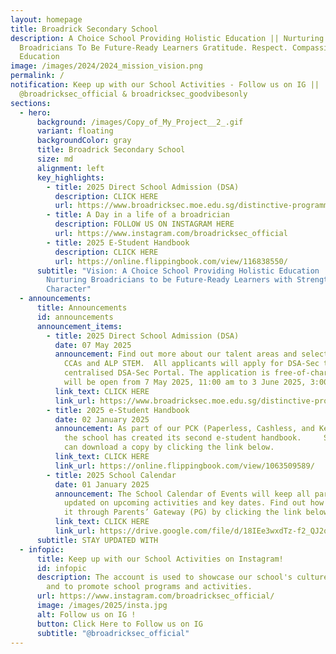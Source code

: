 ```yaml
---
layout: homepage
title: Broadrick Secondary School
description: A Choice School Providing Holistic Education || Nurturing
  Broadricians To Be Future-Ready Learners Gratitude. Respect. Compassion (GRC)
  Education
image: /images/2024/2024_mission_vision.png
permalink: /
notification: Keep up with our School Activities - Follow us on IG ||
  @broadricksec_official & broadricksec_goodvibesonly
sections:
  - hero:
      background: /images/Copy_of_My_Project__2_.gif
      variant: floating
      backgroundColor: gray
      title: Broadrick Secondary School
      size: md
      alignment: left
      key_highlights:
        - title: 2025 Direct School Admission (DSA)
          description: CLICK HERE
          url: https://www.broadricksec.moe.edu.sg/distinctive-programmes/direct-school-admission/
        - title: A Day in a life of a broadrician
          description: FOLLOW US ON INSTAGRAM HERE
          url: https://www.instagram.com/broadricksec_official
        - title: 2025 E-Student Handbook
          description: CLICK HERE
          url: https://online.flippingbook.com/view/116838550/
      subtitle: "Vision: A Choice School Providing Holistic Education  ||  Mission:
        Nurturing Broadricians to be Future-Ready Learners with Strength of
        Character"
  - announcements:
      title: Announcements
      id: announcements
      announcement_items:
        - title: 2025 Direct School Admission (DSA)
          date: 07 May 2025
          announcement: Find out more about our talent areas and selection criteria for
            CCAs and ALP STEM.  All applicants will apply for DSA-Sec through a
            centralised DSA-Sec Portal. The application is free-of-charge and
            will be open from 7 May 2025, 11:00 am to 3 June 2025, 3:00 pm.
          link_text: CLICK HERE
          link_url: https://www.broadricksec.moe.edu.sg/distinctive-programmes/direct-school-admission/
        - title: 2025 e-Student Handbook
          date: 02 January 2025
          announcement: As part of our PCK (Paperless, Cashless, and Keyless) philosophy,
            the school has created its second e-student handbook.     Students
            can download a copy by clicking the link below.
          link_text: CLICK HERE
          link_url: https://online.flippingbook.com/view/1063509589/
        - title: 2025 School Calendar
          date: 01 January 2025
          announcement: The School Calendar of Events will keep all parents and guardians
            updated on upcoming activities and key dates. Find out how to access
            it through Parents’ Gateway (PG) by clicking the link below.
          link_text: CLICK HERE
          link_url: https://drive.google.com/file/d/18IEe3wxdTz-f2_QJ2quC7YLZLHqLf1lZ/view?usp=drive_link
      subtitle: STAY UPDATED WITH
  - infopic:
      title: Keep up with our School Activities on Instagram!
      id: infopic
      description: The account is used to showcase our school's culture and values,
        and to promote school programs and activities.
      url: https://www.instagram.com/broadricksec_official/
      image: /images/2025/insta.jpg
      alt: Follow us on IG !
      button: Click Here to Follow us on IG
      subtitle: "@broadricksec_official"
---
```

